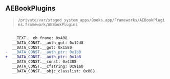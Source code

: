 ## AEBookPlugins

> `/private/var/staged_system_apps/Books.app/Frameworks/AEBookPlugins.framework/AEBookPlugins`

```diff

   __TEXT.__eh_frame: 0x498
   __DATA_CONST.__auth_got: 0x12d8
   __DATA_CONST.__got: 0x1580
-  __DATA_CONST.__auth_ptr: 0x1b8
+  __DATA_CONST.__auth_ptr: 0x1a8
   __DATA_CONST.__const: 0x4388
   __DATA_CONST.__cfstring: 0x91a0
   __DATA_CONST.__objc_classlist: 0x808

```

